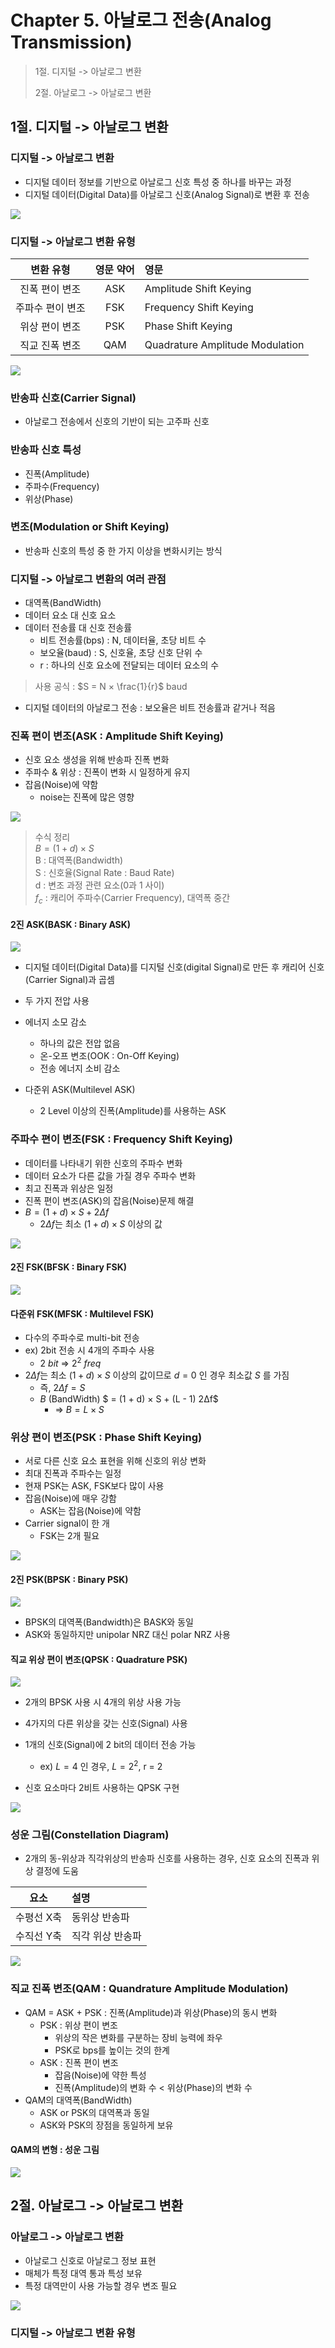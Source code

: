 # Chapter 5. 아날로그 전송(Analog Transmission)

> 1절. 디지털 -> 아날로그 변환
>
> 2절. 아날로그 -> 아날로그 변환

## 1절. 디지털 -> 아날로그 변환

### 디지털 -> 아날로그 변환

- 디지털 데이터 정보를 기반으로 아날로그 신호 특성 중 하나를 바꾸는 과정
- 디지털 데이터(Digital Data)를 아날로그 신호(Analog Signal)로 변환 후 전송

<img src = "https://github.com/BangYunseo/TIL/blob/main/Communication/DataCommunication/Image/ch05/ch05-01-DigitalAnalog.PNG" height="auto"/>

### 디지털 -> 아날로그 변환 유형

|    변환 유형     | 영문 약어 | 영문                            |
| :--------------: | :-------: | :------------------------------ |
|  진폭 편이 변조  |    ASK    | Amplitude Shift Keying          |
| 주파수 편이 변조 |    FSK    | Frequency Shift Keying          |
|  위상 편이 변조  |    PSK    | Phase Shift Keying              |
|  직교 진폭 변조  |    QAM    | Quadrature Amplitude Modulation |

<img src = "https://github.com/BangYunseo/TIL/blob/main/Communication/DataCommunication/Image/ch05/ch05-02-DigitalAnalogType.PNG" height="auto"/>

### 반송파 신호(Carrier Signal)

- 아날로그 전송에서 신호의 기반이 되는 고주파 신호

### 반송파 신호 특성

- 진폭(Amplitude)
- 주파수(Frequency)
- 위상(Phase)

### 변조(Modulation or Shift Keying)

- 반송파 신호의 특성 중 한 가지 이상을 변화시키는 방식

### 디지털 -> 아날로그 변환의 여러 관점

- 대역폭(BandWidth)
- 데이터 요소 대 신호 요소
- 데이터 전송률 대 신호 전송률
  - 비트 전송률(bps) : N, 데이터율, 초당 비트 수
  - 보오율(baud) : S, 신호율, 초당 신호 단위 수
  - r : 하나의 신호 요소에 전달되는 데이터 요소의 수

> 사용 공식 : $S = N × \frac{1}{r}$ baud

- 디지털 데이터의 아날로그 전송 : 보오율은 비트 전송률과 같거나 적음

### 진폭 편이 변조(ASK : Amplitude Shift Keying)

- 신호 요소 생성을 위해 반송파 진폭 변화
- 주파수 & 위상 : 진폭이 변화 시 일정하게 유지
- 잡음(Noise)에 약함
  - noise는 진폭에 많은 영향

<img src = "https://github.com/BangYunseo/TIL/blob/main/Communication/DataCommunication/Image/ch05/ch05-03-ASK.PNG" height="auto"/>

> 수식 정리  
> $B = (1+d) × S$  
> B : 대역폭(Bandwidth)  
> S : 신호율(Signal Rate : Baud Rate)  
> d : 변조 과정 관련 요소(0과 1 사이)  
> $f_c$ : 캐리어 주파수(Carrier Frequency), 대역폭 중간

#### 2진 ASK(BASK : Binary ASK)

<img src = "https://github.com/BangYunseo/TIL/blob/main/Communication/DataCommunication/Image/ch05/ch05-04-BASK.PNG" height="auto"/>

- 디지털 데이터(Digital Data)를 디지털 신호(digital Signal)로 만든 후 캐리어 신호(Carrier Signal)과 곱셈

- 두 가지 전압 사용
- 에너지 소모 감소

  - 하나의 값은 전압 없음
  - 온-오프 변조(OOK : On-Off Keying)
  - 전송 에너지 소비 감소

- 다준위 ASK(Multilevel ASK)
  - 2 Level 이상의 진폭(Amplitude)를 사용하는 ASK

### 주파수 편이 변조(FSK : Frequency Shift Keying)

- 데이터를 나타내기 위한 신호의 주파수 변화
- 데이터 요소가 다른 값을 가질 경우 주파수 변화
- 최고 진폭과 위상은 일정
- 진폭 편이 변조(ASK)의 잡음(Noise)문제 해결
- $B = (1+d) × S + 2Δf$
  - $2Δf$는 최소 $(1+d) × S$ 이상의 값

<img src = "https://github.com/BangYunseo/TIL/blob/main/Communication/DataCommunication/Image/ch05/ch05-05-FSK.PNG" height="auto"/>

#### 2진 FSK(BFSK : Binary FSK)

<img src = "https://github.com/BangYunseo/TIL/blob/main/Communication/DataCommunication/Image/ch05/ch05-06-BFSK.PNG" height="auto"/>

#### 다준위 FSK(MFSK : Multilevel FSK)

- 다수의 주파수로 multi-bit 전송
- ex) 2bit 전송 시 4개의 주파수 사용
  - $2$ $bit$ => $2^2$ $freq$
- $2Δf$는 최소 $(1+d) × S$ 이상의 값이므로 $d = 0$ 인 경우 최소값 $S$ 를 가짐
  - 즉, $2Δf = S$
  - $B$ (BandWidth) $ = (1 + d) × S + (L - 1) 2Δf$
    - => $B = L × S$

### 위상 편이 변조(PSK : Phase Shift Keying)

- 서로 다른 신호 요소 표현을 위해 신호의 위상 변화
- 최대 진폭과 주파수는 일정
- 현재 PSK는 ASK, FSK보다 많이 사용
- 잡음(Noise)에 매우 강함
  - ASK는 잡음(Noise)에 약함
- Carrier signal이 한 개
  - FSK는 2개 필요

<img src = "https://github.com/BangYunseo/TIL/blob/main/Communication/DataCommunication/Image/ch05/ch05-07-PSK.PNG" height="auto"/>

#### 2진 PSK(BPSK : Binary PSK)

<img src = "https://github.com/BangYunseo/TIL/blob/main/Communication/DataCommunication/Image/ch05/ch05-08-BPSK.PNG" height="auto"/>

- BPSK의 대역폭(Bandwidth)은 BASK와 동일
- ASK와 동일하지만 unipolar NRZ 대신 polar NRZ 사용

#### 직교 위상 편이 변조(QPSK : Quadrature PSK)

<img src = "https://github.com/BangYunseo/TIL/blob/main/Communication/DataCommunication/Image/ch05/ch05-09-QPSK.PNG" height="auto"/>

- 2개의 BPSK 사용 시 4개의 위상 사용 가능
- 4가지의 다른 위상을 갖는 신호(Signal) 사용
- 1개의 신호(Signal)에 2 bit의 데이터 전송 가능

  - ex) $L = 4$ 인 경우, $L = 2^2$, r = 2

- 신호 요소마다 2비트 사용하는 QPSK 구현

<img src = "https://github.com/BangYunseo/TIL/blob/main/Communication/DataCommunication/Image/ch05/ch05-10-QPSK2.PNG" height="auto"/>

### 성운 그림(Constellation Diagram)

- 2개의 동-위상과 직각위상의 반송파 신호를 사용하는 경우, 신호 요소의 진폭과 위상 결정에 도움

|    요소    | 설명             |
| :--------: | :--------------- |
| 수평선 X축 | 동위상 반송파    |
| 수직선 Y축 | 직각 위상 반송파 |

<img src = "https://github.com/BangYunseo/TIL/blob/main/Communication/DataCommunication/Image/ch05/ch05-11-CD.PNG" height="auto"/>

### 직교 진폭 변조(QAM : Quandrature Amplitude Modulation)

- QAM = ASK + PSK : 진폭(Amplitude)과 위상(Phase)의 동시 변화
  - PSK : 위상 편이 변조
    - 위상의 작은 변화를 구분하는 장비 능력에 좌우
    - PSK로 bps를 높이는 것의 한계
  - ASK : 진폭 편이 변조
    - 잡음(Noise)에 약한 특성
    - 진폭(Amplitude)의 변화 수 < 위상(Phase)의 변화 수
- QAM의 대역폭(BandWidth)
  - ASK or PSK의 대역폭과 동일
  - ASK와 PSK의 장점을 동일하게 보유

#### QAM의 변형 : 성운 그림

<img src = "https://github.com/BangYunseo/TIL/blob/main/Communication/DataCommunication/Image/ch05/ch05-12-QAM.PNG" height="auto"/>

## 2절. 아날로그 -> 아날로그 변환

### 아날로그 -> 아날로그 변환

- 아날로그 신호로 아날로그 정보 표현
- 매체가 특정 대역 통과 특성 보유
- 특정 대역만이 사용 가능할 경우 변조 필요

<img src = "https://github.com/BangYunseo/TIL/blob/main/Communication/DataCommunication/Image/ch05/ch05-13-DigitalAnalog.PNG" height="auto"/>

### 디지털 -> 아날로그 변환 유형
